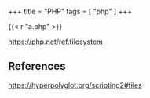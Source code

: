 +++
title = "PHP"
tags = [ "php" ]
+++

{{< r "a.php" >}}

<https://php.net/ref.filesystem>

## References

<https://hyperpolyglot.org/scripting2#files>
